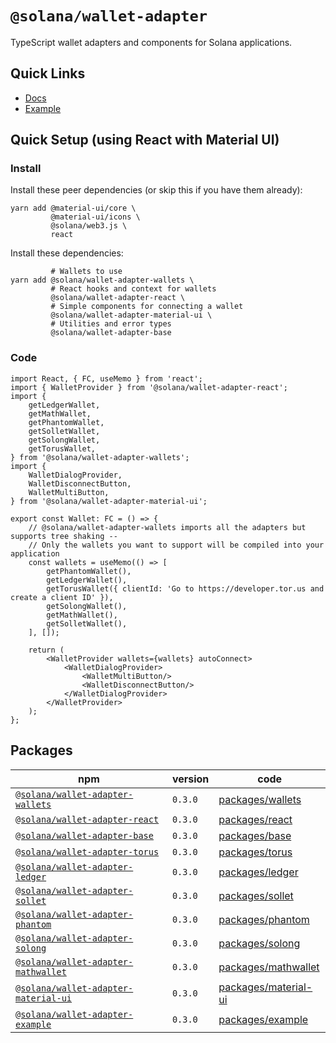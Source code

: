 # `@solana/wallet-adapter`

TypeScript wallet adapters and components for Solana applications.

<!-- TODO -->

## Quick Links

- [Docs](https://solana-labs.github.io/wallet-adapter/)
- [Example](https://solana-labs.github.io/wallet-adapter/example/)


## Quick Setup (using React with Material UI)

### Install

Install these peer dependencies (or skip this if you have them already):
```shell
yarn add @material-ui/core \
         @material-ui/icons \
         @solana/web3.js \
         react
```

Install these dependencies:
```shell
         # Wallets to use
yarn add @solana/wallet-adapter-wallets \
         # React hooks and context for wallets
         @solana/wallet-adapter-react \
         # Simple components for connecting a wallet
         @solana/wallet-adapter-material-ui \
         # Utilities and error types
         @solana/wallet-adapter-base
```

### Code

```tsx
import React, { FC, useMemo } from 'react';
import { WalletProvider } from '@solana/wallet-adapter-react';
import {
    getLedgerWallet,
    getMathWallet,
    getPhantomWallet,
    getSolletWallet,
    getSolongWallet,
    getTorusWallet,
} from '@solana/wallet-adapter-wallets';
import {
    WalletDialogProvider,
    WalletDisconnectButton,
    WalletMultiButton,
} from '@solana/wallet-adapter-material-ui';

export const Wallet: FC = () => {
    // @solana/wallet-adapter-wallets imports all the adapters but supports tree shaking --
    // Only the wallets you want to support will be compiled into your application
    const wallets = useMemo(() => [
        getPhantomWallet(),
        getLedgerWallet(),
        getTorusWallet({ clientId: 'Go to https://developer.tor.us and create a client ID' }),
        getSolongWallet(),
        getMathWallet(),
        getSolletWallet(),
    ], []);

    return (
        <WalletProvider wallets={wallets} autoConnect>
            <WalletDialogProvider>
                <WalletMultiButton/>
                <WalletDisconnectButton/>
            </WalletDialogProvider>
        </WalletProvider>
    );
};
```

## Packages

| npm                                                                                                      | version | code                                                                                                   |
|----------------------------------------------------------------------------------------------------------|---------|--------------------------------------------------------------------------------------------------------|
| [`@solana/wallet-adapter-wallets`](https://www.npmjs.com/package/@solana/wallet-adapter-wallets)         | `0.3.0` | [packages/wallets](https://github.com/solana-labs/wallet-adapter/tree/master/packages/wallets)         |
| [`@solana/wallet-adapter-react`](https://www.npmjs.com/package/@solana/wallet-adapter-react)             | `0.3.0` | [packages/react](https://github.com/solana-labs/wallet-adapter/tree/master/packages/react)             |
| [`@solana/wallet-adapter-base`](https://www.npmjs.com/package/@solana/wallet-adapter-base)               | `0.3.0` | [packages/base](https://github.com/solana-labs/wallet-adapter/tree/master/packages/base)               |
| [`@solana/wallet-adapter-torus`](https://www.npmjs.com/package/@solana/wallet-adapter-torus)             | `0.3.0` | [packages/torus](https://github.com/solana-labs/wallet-adapter/tree/master/packages/torus)             |
| [`@solana/wallet-adapter-ledger`](https://www.npmjs.com/package/@solana/wallet-adapter-ledger)           | `0.3.0` | [packages/ledger](https://github.com/solana-labs/wallet-adapter/tree/master/packages/ledger)           |
| [`@solana/wallet-adapter-sollet`](https://www.npmjs.com/package/@solana/wallet-adapter-sollet)           | `0.3.0` | [packages/sollet](https://github.com/solana-labs/wallet-adapter/tree/master/packages/sollet)           |
| [`@solana/wallet-adapter-phantom`](https://www.npmjs.com/package/@solana/wallet-adapter-phantom)         | `0.3.0` | [packages/phantom](https://github.com/solana-labs/wallet-adapter/tree/master/packages/phantom)         |
| [`@solana/wallet-adapter-solong`](https://www.npmjs.com/package/@solana/wallet-adapter-solong)           | `0.3.0` | [packages/solong](https://github.com/solana-labs/wallet-adapter/tree/master/packages/solong)           |
| [`@solana/wallet-adapter-mathwallet`](https://www.npmjs.com/package/@solana/wallet-adapter-mathwallet)   | `0.3.0` | [packages/mathwallet](https://github.com/solana-labs/wallet-adapter/tree/master/packages/mathwallet)   |
| [`@solana/wallet-adapter-material-ui`](https://www.npmjs.com/package/@solana/wallet-adapter-material-ui) | `0.3.0` | [packages/material-ui](https://github.com/solana-labs/wallet-adapter/tree/master/packages/material-ui) |
| [`@solana/wallet-adapter-example`](https://www.npmjs.com/package/@solana/wallet-adapter-example)         | `0.3.0` | [packages/example](https://github.com/solana-labs/wallet-adapter/tree/master/packages/example)         |
